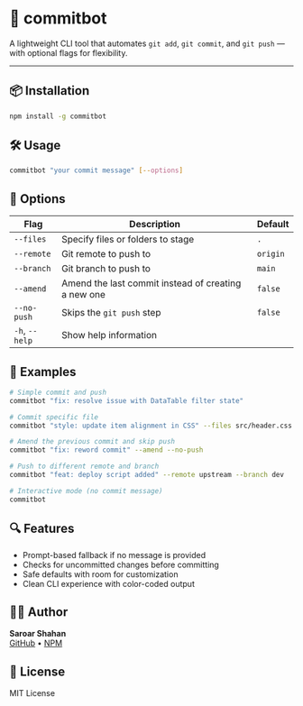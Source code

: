 # 🚀 commitbot

A lightweight CLI tool that automates `git add`, `git commit`, and `git push` — with optional flags for flexibility.

---

## 📦 Installation

```bash
npm install -g commitbot
```

## 🛠️ Usage

```bash
commitbot "your commit message" [--options]
```

## 🔧 Options

| Flag           | Description                                         | Default  |
| -------------- | --------------------------------------------------  | -------- |
| `--files`      | Specify files or folders to stage                   | `.`      |
| `--remote`     | Git remote to push to                               | `origin` |
| `--branch`     | Git branch to push to                               | `main`   |
| `--amend`      | Amend the last commit instead of creating a new one | `false`  |
| `--no-push`    | Skips the `git push` step                           | `false`  |
| `-h`, `--help` | Show help information                               |          |

## 📝 Examples

```bash
# Simple commit and push
commitbot "fix: resolve issue with DataTable filter state"

# Commit specific file
commitbot "style: update item alignment in CSS" --files src/header.css

# Amend the previous commit and skip push
commitbot "fix: reword commit" --amend --no-push

# Push to different remote and branch
commitbot "feat: deploy script added" --remote upstream --branch dev

# Interactive mode (no commit message)
commitbot
```

## 🔍 Features
- Prompt-based fallback if no message is provided
- Checks for uncommitted changes before committing
- Safe defaults with room for customization
- Clean CLI experience with color-coded output

## 🧑‍💻 Author

**Saroar Shahan**  
[GitHub](https://github.com/SaroarShahan) • [NPM](https://www.npmjs.com/~saroarshahan)

## 📄 License
MIT License